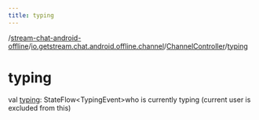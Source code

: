 ```yaml
---
title: typing
---
```

/[stream-chat-android-offline](../../index.md)/[io.getstream.chat.android.offline.channel](../index.md)/[ChannelController](index.md)/[typing](typing.md)  
  
  
  
# typing  
val [typing](typing.md): StateFlow&lt;TypingEvent&gt;who is currently typing (current user is excluded from this)
